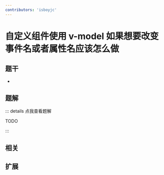 ```yaml
---
contributors: 'isboyjc'
---
```


# 自定义组件使用 v-model 如果想要改变事件名或者属性名应该怎么做


## 题干

- 



## 题解

::: details 点我查看题解

  TODO

:::



## 相关



## 扩展
